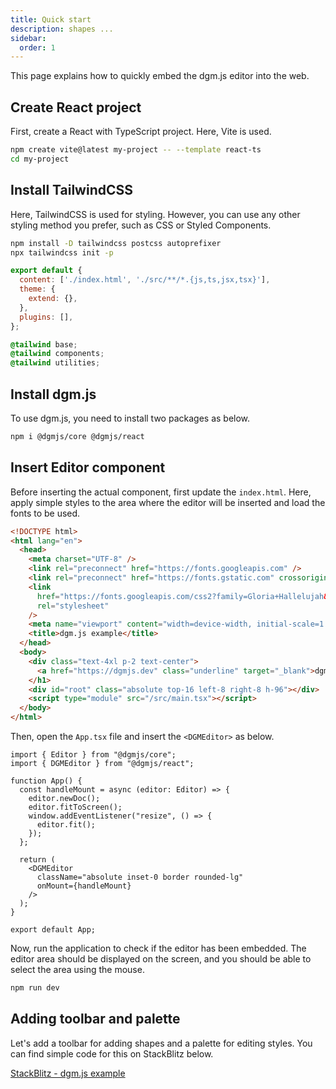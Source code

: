 ```yaml
---
title: Quick start
description: shapes ...
sidebar:
  order: 1
---
```


This page explains how to quickly embed the dgm.js editor into the web.

## Create React project

First, create a React with TypeScript project. Here, Vite is used.

```sh
npm create vite@latest my-project -- --template react-ts
cd my-project
```

## Install TailwindCSS

Here, TailwindCSS is used for styling. However, you can use any other styling method you prefer, such as CSS or Styled Components.

```sh
npm install -D tailwindcss postcss autoprefixer
npx tailwindcss init -p
```

```js title="tailwind.config.js"
export default {
  content: ['./index.html', './src/**/*.{js,ts,jsx,tsx}'],
  theme: {
    extend: {},
  },
  plugins: [],
};
```

```css title="src/index.css"
@tailwind base;
@tailwind components;
@tailwind utilities;
```

## Install dgm.js

To use dgm.js, you need to install two packages as below.

```sh
npm i @dgmjs/core @dgmjs/react
```

## Insert Editor component

Before inserting the actual component, first update the `index.html`. Here, apply simple styles to the area where the editor will be inserted and load the fonts to be used.

```html title="index.html"
<!DOCTYPE html>
<html lang="en">
  <head>
    <meta charset="UTF-8" />
    <link rel="preconnect" href="https://fonts.googleapis.com" />
    <link rel="preconnect" href="https://fonts.gstatic.com" crossorigin />
    <link
      href="https://fonts.googleapis.com/css2?family=Gloria+Hallelujah&family=IBM+Plex+Mono:ital,wght@0,100;0,200;0,300;0,400;0,500;0,600;0,700;1,100;1,200;1,300;1,400;1,500;1,600;1,700&family=Inter:wght@100..900&display=swap"
      rel="stylesheet"
    />
    <meta name="viewport" content="width=device-width, initial-scale=1.0" />
    <title>dgm.js example</title>
  </head>
  <body>
    <div class="text-4xl p-2 text-center">
      <a href="https://dgmjs.dev" class="underline" target="_blank">dgm.js</a> example
    </h1>
    <div id="root" class="absolute top-16 left-8 right-8 h-96"></div>
    <script type="module" src="/src/main.tsx"></script>
  </body>
</html>
```

Then, open the `App.tsx` file and insert the `<DGMEditor>` as below.

```tsx title="src/App.tsx"
import { Editor } from "@dgmjs/core";
import { DGMEditor } from "@dgmjs/react";

function App() {
  const handleMount = async (editor: Editor) => {
    editor.newDoc();
    editor.fitToScreen();
    window.addEventListener("resize", () => {
      editor.fit();
    });
  };

  return (
    <DGMEditor
      className="absolute inset-0 border rounded-lg"
      onMount={handleMount}
    />
  );
}

export default App;
```

Now, run the application to check if the editor has been embedded. The editor area should be displayed on the screen, and you should be able to select the area using the mouse.

```sh
npm run dev
```

## Adding toolbar and palette

Let's add a toolbar for adding shapes and a palette for editing styles. You can find simple code for this on StackBlitz below.

[StackBlitz - dgm.js example](https://stackblitz.com/edit/dgmjs-example?file=src%2Fapp.tsx)